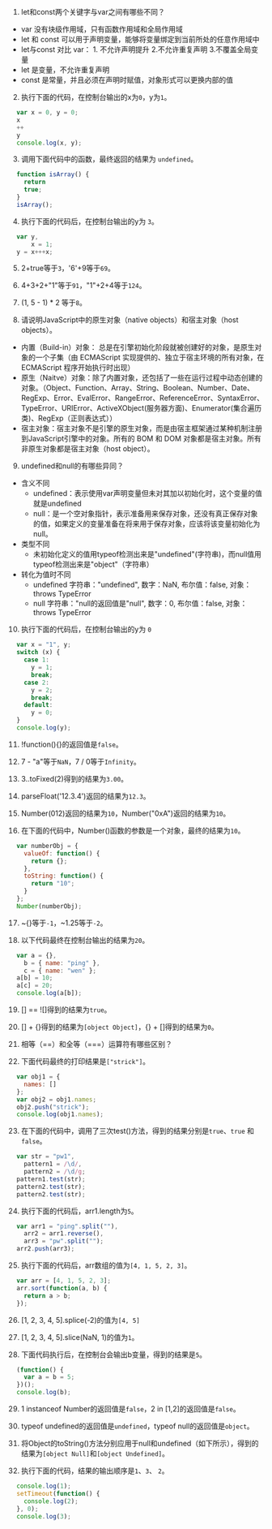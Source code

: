 1. let和const两个关键字与var之间有哪些不同？
  - var 没有块级作用域，只有函数作用域和全局作用域
  - let 和 const 可以用于声明变量，能够将变量绑定到当前所处的任意作用域中
  - let与const 对比 var： 1. 不允许声明提升 2.不允许重复声明 3.不覆盖全局变量
  - let 是变量，不允许重复声明
  - const 是常量，并且必须在声明时赋值，对象形式可以更换内部的值

2. 执行下面的代码，在控制台输出的x为`0`，y为`1`。
  ```js
    var x = 0, y = 0;
    x
    ++
    y
    console.log(x, y);
  ```

3. 调用下面代码中的函数，最终返回的结果为 `undefined`。
  ```js
    function isArray() {
      return
      true;
    }
    isArray();
  ```

4. 执行下面的代码后，在控制台输出的y为 `3`。
  ```js
    var y,
        x = 1;
    y = x+++x;
  ```

5. 2+true等于`3`，'6'+9等于`69`。

6. 4+3+2+"1"等于`91`，"1"+2+4等于`124`。

7. (1, 5 - 1) * 2 等于`8`。

8. 请说明JavaScript中的原生对象（native objects）和宿主对象（host objects）。
  - 内置（Build-in）对象： 总是在引擎初始化阶段就被创建好的对象，是原生对象的一个子集（由 ECMAScript 实现提供的、独立于宿主环境的所有对象，在 ECMAScript 程序开始执行时出现）
  - 原生（Naitve）对象：除了内置对象，还包括了一些在运行过程中动态创建的对象。（Object、Function、Array、String、Boolean、Number、Date、RegExp、Error、EvalError、RangeError、ReferenceError、SyntaxError、TypeError、URIError、ActiveXObject(服务器方面)、Enumerator(集合遍历类)、RegExp（正则表达式））
  - 宿主对象：宿主对象不是引擎的原生对象，而是由宿主框架通过某种机制注册到JavaScript引擎中的对象。所有的 BOM 和 DOM 对象都是宿主对象。所有非原生对象都是宿主对象（host object）。

9. undefined和null的有哪些异同？
  - 含义不同
    + undefined：表示使用var声明变量但未对其加以初始化时，这个变量的值就是undefined
    + null：是一个空对象指针，表示准备用来保存对象，还没有真正保存对象的值，如果定义的变量准备在将来用于保存对象，应该将该变量初始化为null。
  - 类型不同
    + 未初始化定义的值用typeof检测出来是"undefined"(字符串)，而null值用typeof检测出来是"object"（字符串）
  - 转化为值时不同
    + undefined 字符串："undefined", 数字：NaN, 布尔值：false, 对象：throws TypeError
    + null 字符串："null的返回值是"null", 数字：0, 布尔值：false, 对象：throws TypeError

10. 执行下面的代码后，在控制台输出的y为 `0`
  ```js
    var x = "1", y;
    switch (x) {
      case 1:
        y = 1;
        break;
      case 2:
        y = 2;
        break;
      default:
        y = 0;
    }
    console.log(y);
  ```

11. !function(){}的返回值是`false`。

12. 7 - "a"等于`NaN`，7 / 0等于`Infinity`。

13. 3..toFixed(2)得到的结果为`3.00`。

14. parseFloat('12.3.4')返回的结果为`12.3`。

15. Number(012)返回的结果为`10`，Number("0xA")返回的结果为`10`。

16. 在下面的代码中，Number()函数的参数是一个对象，最终的结果为`10`。
  ```js
    var numberObj = {
      valueOf: function() {
        return {};
      },
      toString: function() {
        return "10";
      }
    };
    Number(numberObj);
  ```

17. ~{}等于`-1`，~1.25等于`-2`。

18. 以下代码最终在控制台输出的结果为`20`。
  ```js
    var a = {},
      b = { name: "ping" },
      c = { name: "wen" };
    a[b] = 10;
    a[c] = 20;
    console.log(a[b]);
  ```

19. [] == ![]得到的结果为`true`。

20. [] + {}得到的结果为`[object Object]`，{} + []得到的结果为`0`。

21. 相等（==）和全等（===）运算符有哪些区别？

22. 下面代码最终的打印结果是`["strick"]`。
  ```js
    var obj1 = {
      names: []
    };
    var obj2 = obj1.names;
    obj2.push("strick");
    console.log(obj1.names);
  ```

23. 在下面的代码中，调用了三次test()方法，得到的结果分别是`true`、`true` 和`false`。
  ```js
    var str = "pw1",
      pattern1 = /\d/,
      pattern2 = /\d/g;
    pattern1.test(str);
    pattern2.test(str);
    pattern2.test(str);
  ```

24. 执行下面的代码后，arr1.length为`5`。
  ```js
    var arr1 = "ping".split(""),
      arr2 = arr1.reverse(),
      arr3 = "pw".split("");
    arr2.push(arr3);
  ```

25. 执行下面的代码后，arr数组的值为`[4, 1, 5, 2, 3]`。
  ```js
    var arr = [4, 1, 5, 2, 3];
    arr.sort(function(a, b) {
      return a > b;
    });
  ```

26. [1, 2, 3, 4, 5].splice(-2)的值为`[4, 5]`

27. [1, 2, 3, 4, 5].slice(NaN, 1)的值为`1`。

28. 下面代码执行后，在控制台会输出b变量，得到的结果是`5`。
  ```js
    (function() {
      var a = b = 5;
    })();
    console.log(b);
  ```

29. 1 instanceof Number的返回值是`false`，2 in [1,2]的返回值是`false`。

30. typeof undefined的返回值是`undefined`，typeof null的返回值是`object`。

31. 将Object的toString()方法分别应用于null和undefined（如下所示），得到的结果为`[object Null]`和`[object Undefined]`。

32. 执行下面的代码，结果的输出顺序是`1`、`3`、 `2`。
  ```js
    console.log(1);
    setTimeout(function() {
      console.log(2);
    }, 0);
    console.log(3);
  ```
